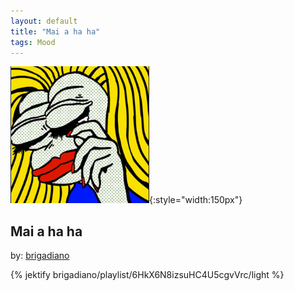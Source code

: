 ```yaml
---
layout: default
title: "Mai a ha ha"
tags: Mood
---
```

![Pepe](/assets/img/maihaha.png){:style="width:150px"}
## Mai a ha ha
by: [brigadiano](https://open.spotify.com/user/brigadiano)



{% jektify brigadiano/playlist/6HkX6N8izsuHC4U5cgvVrc/light %}